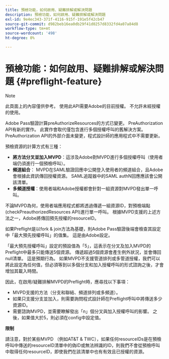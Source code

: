 ```yaml
---
title: 預檢功能，如何啟用、疑難排解或解決問題
description: 預檢功能，如何啟用、疑難排解或解決問題
exl-id: 9e4ec343-371f-4116-915f-191e5f42cb47
source-git-commit: d982beb16ea0db29f41d0257d8332fd4a07a84d8
workflow-type: tm+mt
source-wordcount: '498'
ht-degree: 0%

---
```


# 預檢功能：如何啟用、疑難排解或解決問題 {#preflight-feature}

>[!NOTE]
>
>此頁面上的內容僅供參考。 使用此API需要Adobe的目前授權。 不允許未經授權的使用。

Adobe Pass驗證計算preAuthorizeResources的方式已變更。 PreAuthorization API有新的實作。 此實作會取代僅包含進行多個授權呼叫的舊解決方案。
PreAuthorization API的外部介面未變更，程式設計師的應用程式中不需要更新。

預檢資源的計算方式有三種：

* **將方法分叉並加入MVPD**：這涉及Adobe對MVPD進行多個授權呼叫（使用者端仍須進行一個預檢呼叫）。
* **頻道組合**： MVPD在SAML驗證回應中公開登入使用者的頻道組合，且Adobe會根據此資訊傳回授權資源。 SAML追蹤器中的SAML authN回應應該會公開該清單。
* **多頻道授權**：使用者端和Adobe授權都會針對一組資源對MVPD發出單一呼叫。

不論MVPD為何，使用者端應用程式都將透過傳遞一組資源ID，對預檢端點(checkPreauthorizedResources API)進行單一呼叫。 根據MVPD支援的上述方法之一，Adobe將傳回預先授權的resourceID。

如果Preflight是以fork &amp; join方法為基礎，則Adobe Pass驗證後端會檢查其設定中「最大預先授權呼叫」的值集。 這是由Adobe設定。

「最大預先授權呼叫」設定的預設值為「5」，這表示在分叉及加入MVPD的Preflight中最多只能傳送5個資源。 傳遞超過5個資源會產生例外狀況，並會傳回null清單。 這是預期行為。 如果MVPD不支援管道排列或多管道授權，我們可以將此設定為任何值，但必須等到以多個分支和加入授權呼叫的形式諮詢之後，才會增加其載入時間。

因此，在啟用/疑難排解MVPD的Preflight時，應尋找以下事項：

* MVPD支援的方法（分支和聯結、頻道排列或多頻道）。
* 如果只支援分支並加入，則需要詢問程式設計師在Preflight呼叫中將傳送多少資源ID。
* 需要諮詢MVPD，並需要瞭解發出「n」個分叉與加入授權呼叫的影響。 之後，如果值大於5，則必須在config中設定值。

**限制**

請注意，對於某些MVPD （例如AT&amp;T &amp; TWC），如果任何resourceIDs是在預檢呼叫中傳送的resourceID清單中的偽ID或無法辨識的ID，則我們不會從預檢呼叫中取得任何resourceID，即使我們在該清單中也有有效且已授權的資源。
